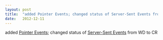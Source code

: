 ```yaml
---
layout: post
title:  "added Pointer Events; changed status of Server-Sent Events from WD to CR"
date:   2012-12-11
---
```


added <a href="http://www.w3.org/TR/pointerevents/">Pointer Events</a>; changed status of <a href="http://www.w3.org/TR/eventsource/">Server-Sent Events</a> from WD to CR